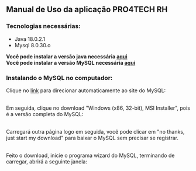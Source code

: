 ## Manual de Uso da aplicação PRO4TECH RH

### Tecnologias necessárias:

- Java 18.0.2.1
- Mysql 8.0.30.o

**Você pode instalar a versão java necessária <a href="https://www.java.com/pt-BR/download/">aqui</a>**<br>
**Você pode instalar a versão MySQL necessária <a href="https://dev.mysql.com/downloads/installer/">aqui</a>**

### Instalando o MySQL no computador:

Clique no <a href="https://dev.mysql.com/downloads/installer/">link</a> para direcionar automaticamente ao site do MySQL:<br>
<img src="" aling="center"><br><br>

Em seguida, clique no download "Windows (x86, 32-bit), MSI Installer", pois é a versão completa do MySQL:<br>
<img src="" aling="center"><br><br>

Carregará outra página logo em seguida, você pode clicar em "no thanks, just start my download" para baixar o MySQL sem precisar se registrar.<br>
<img src="" aling="center"><br><br>

Feito o download, inicie o programa wizard do MySQL, terminando de carregar, abrirá a seguinte janela:
<img src="" aling="center"><br><br>


